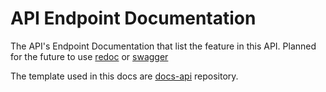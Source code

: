 # API Endpoint Documentation
The API's Endpoint Documentation that list the feature in this API. Planned for the future to use [redoc](https://github.com/Redocly/redoc) or [swagger](https://github.com/swagger-api/swagger-ui)

The template used in this docs are [docs-api](https://github.com/ryumada/docs-restapi) repository.
